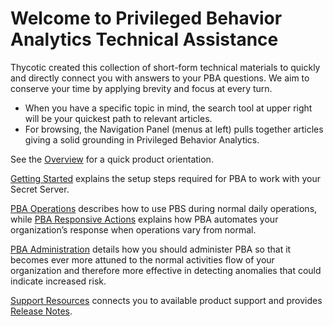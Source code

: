 [title]: # (Welcome)
[tags]: # (Privileged Behavior Analytics,PBA,Welcome)
[priority]: # (1000)

# Welcome to Privileged Behavior Analytics Technical Assistance

Thycotic created this collection of short-form technical materials to quickly and directly connect you with answers to your PBA questions. We aim to conserve your time by applying brevity and focus at every turn.

* When you have a specific topic in mind, the search tool at upper right will be your quickest path to relevant articles.
* For browsing, the Navigation Panel (menus at left) pulls together articles giving a solid grounding in Privileged Behavior Analytics.

See the [Overview](./overview/index.md) for a quick product orientation.

[Getting Started](./getting-started/index.md) explains the setup steps required for PBA to work with your Secret Server.

[PBA Operations](./pba-operations/index.md) describes how to use PBS during normal daily operations, while [PBA Responsive Actions](./pba-responsives/index.md) explains how PBA automates your organization’s response when operations vary from normal.

[PBA Administration](./pba-admin/index.md) details how you should administer PBA so that it becomes ever more attuned to the normal activities flow of your organization and therefore more effective in detecting anomalies that could indicate increased risk.

[Support Resources](./support/index.md) connects you to available product support and provides [Release Notes](./support/release-notes.md).

